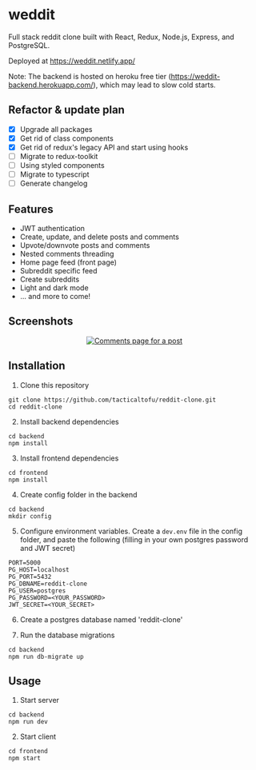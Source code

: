 # weddit

Full stack reddit clone built with React, Redux, Node.js, Express, and PostgreSQL.

Deployed at https://weddit.netlify.app/

Note: The backend is hosted on heroku free tier (https://weddit-backend.herokuapp.com/), which may lead to slow cold starts.

## Refactor & update plan

- [x] Upgrade all packages
- [x] Get rid of class components
- [x] Get rid of redux's legacy API and start using hooks
- [ ] Migrate to redux-toolkit
- [ ] Using styled components
- [ ] Migrate to typescript
- [ ] Generate changelog

## Features

- JWT authentication
- Create, update, and delete posts and comments
- Upvote/downvote posts and comments
- Nested comments threading
- Home page feed (front page)
- Subreddit specific feed
- Create subreddits
- Light and dark mode
- ... and more to come!

## Screenshots

<p align="center">
  <a href="#">
    <img src="./screenshot.png" alt="Comments page for a post">
  </a>
</p>

## Installation

1. Clone this repository

```
git clone https://github.com/tacticaltofu/reddit-clone.git
cd reddit-clone
```

2. Install backend dependencies

```
cd backend
npm install
```

3. Install frontend dependencies

```
cd frontend
npm install
```

4. Create config folder in the backend

```
cd backend
mkdir config
```

5. Configure environment variables. Create a `dev.env` file in the config folder, and paste the following (filling in your own postgres password and JWT secret)

```
PORT=5000
PG_HOST=localhost
PG_PORT=5432
PG_DBNAME=reddit-clone
PG_USER=postgres
PG_PASSWORD=<YOUR_PASSWORD>
JWT_SECRET=<YOUR_SECRET>

```

6. Create a postgres database named 'reddit-clone'

7. Run the database migrations

```
cd backend
npm run db-migrate up
```

## Usage

1. Start server

```
cd backend
npm run dev
```

2. Start client

```
cd frontend
npm start
```
